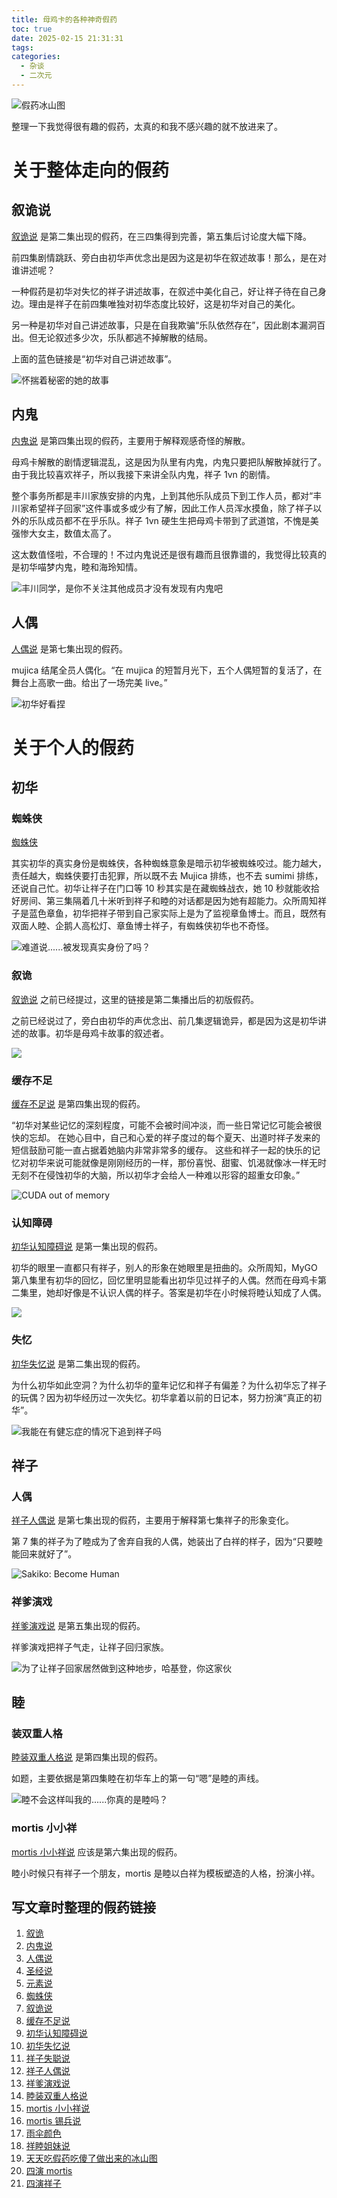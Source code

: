 ```yaml
---
title: 母鸡卡的各种神奇假药
toc: true
date: 2025-02-15 21:31:31
tags:
categories:
  - 杂谈
  - 二次元
---
```


![假药冰山图](/images/others/animation/mujica/假药冰山.png)

整理一下我觉得很有趣的假药，太真的和我不感兴趣的就不放进来了。

# 关于整体走向的假药

## 叙诡说

[叙诡说](https://www.bilibili.com/video/BV1gxffYTEWF/) 是第二集出现的假药，在三四集得到完善，第五集后讨论度大幅下降。

前四集剧情跳跃、旁白由初华声优念出是因为这是初华在叙述故事！那么，是在对谁讲述呢？

一种假药是初华对失忆的祥子讲述故事，在叙述中美化自己，好让祥子待在自己身边。理由是祥子在前四集唯独对初华态度比较好，这是初华对自己的美化。

另一种是初华对自己讲述故事，只是在自我欺骗“乐队依然存在”，因此剧本漏洞百出。但无论叙述多少次，乐队都逃不掉解散的结局。

上面的蓝色链接是“初华对自己讲述故事”。

![怀揣着秘密的她的故事](/images/others/animation/mujica/HerStory.png)

## 内鬼

[内鬼说](https://www.bilibili.com/video/BV1YxFZe3Edg) 是第四集出现的假药，主要用于解释观感奇怪的解散。

母鸡卡解散的剧情逻辑混乱，这是因为队里有内鬼，内鬼只要把队解散掉就行了。由于我比较喜欢祥子，所以我接下来讲全队内鬼，祥子 1vn 的剧情。

整个事务所都是丰川家族安排的内鬼，上到其他乐队成员下到工作人员，都对“丰川家希望祥子回家”这件事或多或少有了解，因此工作人员浑水摸鱼，除了祥子以外的乐队成员都不在乎乐队。祥子 1vn 硬生生把母鸡卡带到了武道馆，不愧是美强惨大女主，数值太高了。

这太数值怪啦，不合理的！不过内鬼说还是很有趣而且很靠谱的，我觉得比较真的是初华喵梦内鬼，睦和海玲知情。

![丰川同学，是你不关注其他成员才没有发现有内鬼吧](/images/others/animation/mujica/海玲暗示.png)

## 人偶

[人偶说](https://tieba.baidu.com/p/9497289560) 是第七集出现的假药。

mujica 结尾全员人偶化。“在 mujica 的短暂月光下，五个人偶短暂的复活了，在舞台上高歌一曲。给出了一场完美 live。”

![初华好看捏](/images/others/animation/mujica/人偶.png)

# 关于个人的假药

## 初华

### 蜘蛛侠

[蜘蛛侠](https://www.bilibili.com/video/BV1JuFcedEih)

其实初华的真实身份是蜘蛛侠，各种蜘蛛意象是暗示初华被蜘蛛咬过。能力越大，责任越大，蜘蛛侠要打击犯罪，所以既不去 Mujica 排练，也不去 sumimi 排练，还说自己忙。初华让祥子在门口等 10 秒其实是在藏蜘蛛战衣，她 10 秒就能收拾好房间、第三集隔着几十米听到祥子和睦的对话都是因为她有超能力。众所周知祥子是蓝色章鱼，初华把祥子带到自己家实际上是为了监视章鱼博士。而且，既然有双面人睦、企鹅人高松灯、章鱼博士祥子，有蜘蛛侠初华也不奇怪。

![难道说......被发现真实身份了吗？](/images/others/animation/mujica/蜘蛛侠.png)

### 叙诡

[叙诡说](https://tieba.baidu.com/p/9408382939) 之前已经提过，这里的链接是第二集播出后的初版假药。

之前已经说过了，旁白由初华的声优念出、前几集逻辑诡异，都是因为这是初华讲述的故事。初华是母鸡卡故事的叙述者。

![](/images/others/animation/mujica/三角初华.png)

### 缓存不足

[缓存不足说](https://tieba.baidu.com/p/9441718936) 是第四集出现的假药。

“初华对某些记忆的深刻程度，可能不会被时间冲淡，而一些日常记忆可能会被很快的忘却。
在她心目中，自己和心爱的祥子度过的每个夏天、出道时祥子发来的短信鼓励可能一直占据着她脑内非常非常多的缓存。
这些和祥子一起的快乐的记忆对初华来说可能就像是刚刚经历的一样，那份喜悦、甜蜜、饥渴就像冰一样无时无刻不在侵蚀初华的大脑，所以初华才会给人一种难以形容的超重女印象。”

![CUDA out of memory](/images/others/animation/mujica/缓存不足.png)

### 认知障碍

[初华认知障碍说](https://tieba.baidu.com/p/9395455093) 是第一集出现的假药。

初华的眼里一直都只有祥子，别人的形象在她眼里是扭曲的。众所周知，MyGO 第八集里有初华的回忆，回忆里明显能看出初华见过祥子的人偶。然而在母鸡卡第二集里，她却好像是不认识人偶的样子。答案是初华在小时候将睦认知成了人偶。

![](/images/others/animation/mujica/人偶睦.png)

### 失忆

[初华失忆说](https://tieba.baidu.com/p/9407619606) 是第二集出现的假药。

为什么初华如此空洞？为什么初华的童年记忆和祥子有偏差？为什么初华忘了祥子的玩偶？因为初华经历过一次失忆。初华拿着以前的日记本，努力扮演“真正的初华”。

![我能在有健忘症的情况下追到祥子吗](/images/others/animation/mujica/这人偶真可爱.png)

## 祥子

### 人偶

[祥子人偶说](https://tieba.baidu.com/p/9492330426) 是第七集出现的假药，主要用于解释第七集祥子的形象变化。

第 7 集的祥子为了睦成为了舍弃自我的人偶，她装出了白祥的样子，因为“只要睦能回来就好了”。

![Sakiko: Become Human](/images/others/animation/mujica/saki-成为人类.png)

### 祥爹演戏

[祥爹演戏说](https://tieba.baidu.com/p/9456159875) 是第五集出现的假药。

祥爹演戏把祥子气走，让祥子回归家族。

![为了让祥子回家居然做到这种地步，哈基登，你这家伙](/images/others/animation/mujica/祥爹演戏.png)

## 睦

### 装双重人格

[睦装双重人格说](https://tieba.baidu.com/p/9439328406) 是第四集出现的假药。

如题，主要依据是第四集睦在初华车上的第一句“嗯”是睦的声线。

![睦不会这样叫我的......你真的是睦吗？](/images/others/animation/mujica/睦.png)

### mortis 小小祥

[mortis 小小祥说](https://tieba.baidu.com/p/9481715638) 应该是第六集出现的假药。

睦小时候只有祥子一个朋友，mortis 是睦以白祥为模板塑造的人格，扮演小祥。

## 写文章时整理的假药链接

1. [叙诡](https://www.bilibili.com/video/BV1gxffYTEWF/)
2. [内鬼说](https://www.bilibili.com/video/BV1YxFZe3Edg)
3. [人偶说](https://tieba.baidu.com/p/9497289560)
4. [圣经说](https://tieba.baidu.com/p/9470480749)
5. [元素说](https://tieba.baidu.com/p/9470914098)
6. [蜘蛛侠](https://www.bilibili.com/video/BV1JuFcedEih)
7. [叙诡说](https://tieba.baidu.com/p/9408382939)
8. [缓存不足说](https://tieba.baidu.com/p/9441718936)
9. [初华认知障碍说](https://tieba.baidu.com/p/9395455093)
10. [初华失忆说](https://tieba.baidu.com/p/9407619606)
11. [祥子失聪说](https://tieba.baidu.com/p/9415281797)
12. [祥子人偶说](https://tieba.baidu.com/p/9492330426)
13. [祥爹演戏说](https://tieba.baidu.com/p/9456159875)
14. [睦装双重人格说](https://tieba.baidu.com/p/9439328406)
15. [mortis 小小祥说](https://tieba.baidu.com/p/9481715638)
16. [mortis 锡兵说](https://tieba.baidu.com/p/9477787413)
17. [雨伞颜色](https://tieba.baidu.com/p/9443944541)
18. [祥睦姐妹说](https://tieba.baidu.com/p/8585068638)
19. [天天吃假药吃傻了做出来的冰山图](https://tieba.baidu.com/p/9483748562)
20. [四演 mortis](https://tieba.baidu.com/p/9439059383)
21. [四演祥子](https://tieba.baidu.com/p/9439310306)
